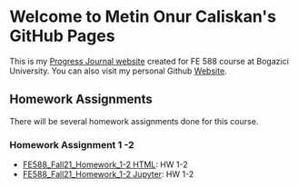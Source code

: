 # Welcome to Metin Onur Caliskan's GitHub Pages

This is my [Progress Journal website](https://github.com/BU-FE-588/fall21-monurcaliskan/) created for FE 588 course at Bogazici University. You can also visit my personal Github [Website](https://github.com/monurcaliskan/).

## Homework Assignments
There will be several homework assignments done for this course.

### Homework Assignment 1 -2
* [FE588_Fall21_Homework_1-2 HTML](https://github.com/BU-FE-588/fall21-monurcaliskan/blob/main/HW/Homework1and2.html): HW 1-2
* [FE588_Fall21_Homework_1-2 Jupyter](https://github.com/BU-FE-588/fall21-monurcaliskan/blob/main/HW/Homework1and2.ipynb): HW 1-2
